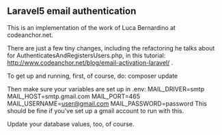 ## Laravel5 email authentication

This is an implementation of the work of Luca Bernardino at codeanchor.net.

There are just a few tiny changes, including the refactoring he talks about for AuthenticatesAndRegistersUsers.php, in this tutorial: http://www.codeanchor.net/blog/email-activation-laravel/ .

To get up and running, first, of course, do:
composer update

Then make sure your variables are set up in .env:
MAIL_DRIVER=smtp
MAIL_HOST=smtp.gmail.com
MAIL_PORT=465
MAIL_USERNAME=user@gmail.com
MAIL_PASSWORD=password
This should be fine if you've set up a gmail account to run with this.

Update your database values, too, of course.

